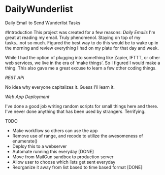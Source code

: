 # DailyWunderlist
Daily Email to Send Wunderlist Tasks

#Introduction
This project was created for a few reasons:
*Daily Emails*
I'm great at reading my email. Truly phenomenol. Staying on top of my tasks...not so much. Figured the best way to do this would be to wake up in the morning and review everything I had on my plate for that day and week.

While I had the option of plugging into something like Zapier, IFTTT, or other web services, we live in the era of 'make things'. So I figured I would make a thing. This also gave me a great excuse to learn a few other coding things.

*REST API*

No idea why everyone capitalizes it. Guess I'll learn it.

*Web App Deployment*

I've done a good job writing random scripts for small things here and there. I've never done anything that has been used by strangers. Terrifying.

TODO
- Make workflow so others can use the app
- Remove use of range, and recode to utilize the awesomeness of enumerate()
- Deploy this to a webserver
- Automate running this everyday [DONE]
- Move from MailGun sandbox to production server
- Allow user to choose which lists get sent everyday
- Reorganize it away from list based to time based format [DONE]
